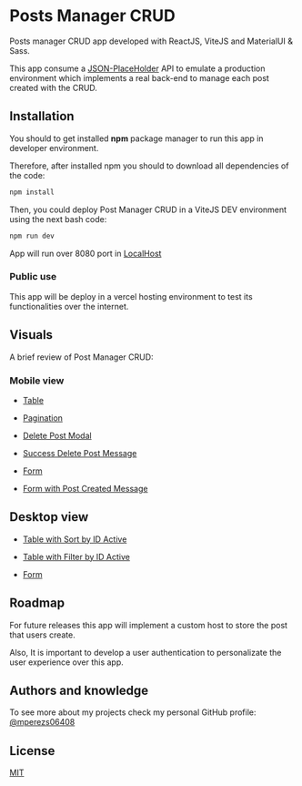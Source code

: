 # Posts Manager CRUD

Posts manager CRUD app developed with ReactJS, ViteJS and MaterialUI & Sass.

This app consume a [JSON-PlaceHolder](https://jsonplaceholder.typicode.com/) API to emulate a production environment which implements a real back-end to manage each post created with the CRUD.

## Installation

You should to get installed **npm** package manager to run this app in developer environment.

Therefore, after installed npm you should to download all dependencies of the code:
```bash
npm install
```
Then, you could deploy Post Manager CRUD in a ViteJS DEV environment using the next bash code:
```bash
npm run dev
```
App will run over 8080 port in [LocalHost](http://localhost:8080/)

### Public use

This app will be deploy in a vercel hosting environment to test its functionalities over the internet.


## Visuals

A brief review of Post Manager CRUD:

### Mobile view

- [Table](./public/mobile_dataTable.png) 

- [Pagination](./public/mobile_pagination.png)

- [Delete Post Modal](./public/mobile_deleteModal.png)

- [Success Delete Post Message](./public/modal_deletedPostMsg.png)

- [Form](./public/mobile_form.png)

- [Form with Post Created Message](./public/mobile_formPostCreated.png)

## Desktop view

- [Table with Sort by ID Active](./public/desktop_dataTableSortable.png)

- [Table with Filter by ID Active](./public/desktop_DatatableFilter.png)

- [Form](./public/desktop_form.png)

## Roadmap

For future releases this app will implement a custom host to store the post that users create.

Also, It is important to develop a user authentication to personalizate the user experience over this app.

## Authors and knowledge

To see more about my projects check my personal GitHub profile: [@mperezs06408](https://github.com/mperezs06408)

## License

[MIT](https://choosealicense.com/licenses/mit/)